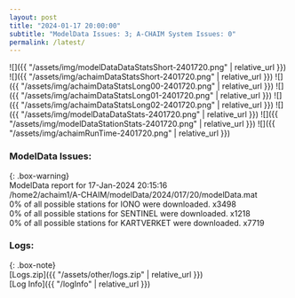 ```yaml
---
layout: post
title: "2024-01-17 20:00:00"
subtitle: "ModelData Issues: 3; A-CHAIM System Issues: 0"
permalink: /latest/
---
```


![]({{ "/assets/img/modelDataDataStatsShort-2401720.png" | relative_url }})
![]({{ "/assets/img/achaimDataStatsShort-2401720.png" | relative_url }})
![]({{ "/assets/img/achaimDataStatsLong00-2401720.png" | relative_url }})
![]({{ "/assets/img/achaimDataStatsLong01-2401720.png" | relative_url }})
![]({{ "/assets/img/achaimDataStatsLong02-2401720.png" | relative_url }})
![]({{ "/assets/img/modelDataDataStats-2401720.png" | relative_url }})
![]({{ "/assets/img/modelDataStationStats-2401720.png" | relative_url }})
![]({{ "/assets/img/achaimRunTime-2401720.png" | relative_url }})


### ModelData Issues:  
  
{: .box-warning}  
 ModelData report for 17-Jan-2024 20:15:16   
 /home2/achaim1/A-CHAIM/modelData/2024/017/20/modelData.mat   
 0% of all possible stations for IONO were downloaded. x3498   
 0% of all possible stations for SENTINEL were downloaded. x1218   
 0% of all possible stations for KARTVERKET were downloaded. x7719   
  


### Logs:  
  
{: .box-note}  
[Logs.zip]({{ "/assets/other/logs.zip" | relative_url }})  
[Log Info]({{ "/logInfo" | relative_url }})  
